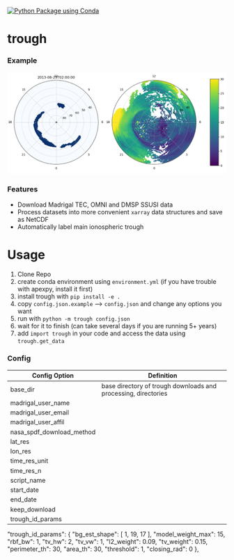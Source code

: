 [![Python Package using Conda](https://github.com/gregstarr/trough/actions/workflows/python-package-conda.yml/badge.svg)](https://github.com/gregstarr/trough/actions/workflows/python-package-conda.yml)

# trough

### Example

![Example](example.png)

### Features
- Download Madrigal TEC, OMNI and DMSP SSUSI data
- Process datasets into more convenient `xarray` data structures and save as NetCDF
- Automatically label main ionospheric trough

# Usage

1. Clone Repo
2. create conda environment using `environment.yml` (if you have trouble with apexpy, install it first)
3. install trough with `pip install -e .`
4. copy `config.json.example` --> `config.json` and change any options you want
5. run with `python -m trough config.json`
6. wait for it to finish (can take several days if you are running 5+ years)
7. add `import trough` in your code and access the data using `trough.get_data`

### Config
| Config Option | Definition                                                     |
| --- |----------------------------------------------------------------|
| base_dir | base directory of trough downloads and processing, directories |
| madrigal_user_name |                                                                |
| madrigal_user_email |                                                                |
| madrigal_user_affil |                                                                |
| nasa_spdf_download_method |                                                                |
| lat_res |                                                                |
| lon_res |                                                                |
| time_res_unit |                                                                |
| time_res_n |                                                                |
| script_name |                                                                |
| start_date |                                                                |
| end_date |                                                                |
| keep_download |                                                                |
| trough_id_params |                                                                |

"trough_id_params": {
"bg_est_shape": [
  1,
  19,
  17
],
"model_weight_max": 15,
"rbf_bw": 1,
"tv_hw": 2,
"tv_vw": 1,
"l2_weight": 0.09,
"tv_weight": 0.15,
"perimeter_th": 30,
"area_th": 30,
"threshold": 1,
"closing_rad": 0
},